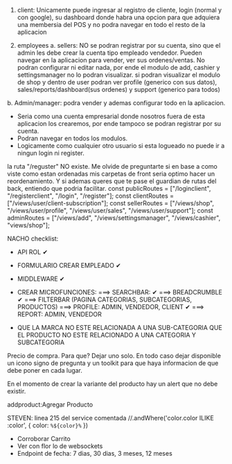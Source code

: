 1. client: Unicamente puede ingresar al registro de cliente, login (normal y con google), su dashboard donde habra una opcion para que adquiera una membersia del POS y no podra navegar en todo el resto de la aplicacion

2. employees
   a. sellers: NO se podran registrar por su cuenta, sino que el admin les debe crear la cuenta tipo empleado vendedor.
   Pueden navegar en la aplicacion para vender, ver sus ordenes/ventas.
   No podran configurar ni editar nada, por ende el modulo de add, cashier y settingsmanager no lo podran visualizar.
   si podran visualizar el modulo de shop y dentro de user podran ver profile (generico con sus datos), sales/reports/dashboard(sus ordenes) y support (generico para todos)

b. Admin/manager: podra vender y ademas configurar todo en la aplicacion.

- Seria como una cuenta empresarial donde nosotros fuera de esta aplicacion los crearemos, por ende tampoco se podran registrar por su cuenta.
- Podran navegar en todos los modulos.
- Logicamente como cualquier otro usuario si esta logueado no puede ir a ningun login ni register.

la ruta "/reguster" NO existe. Me olvide de preguntarte si en base a como viste como estan ordenadas mis carpetas de front seria optimo hacer un reordenamiento. Y si ademas queres que te pase el guardian de rutas del back, entiendo que podria facilitar.
const publicRoutes = ["/loginclient", "/registerclient", "/login", "/register"];
const clientRoutes = ["/views/user/client-subscription"];
const sellerRoutes = ["/views/shop", "/views/user/profile", "/views/user/sales", "/views/user/support"];
const adminRoutes = ["/views/add", "/views/settingsmanager", "/views/cashier", "views/shop"];



NACHO checklist:

- API ROL ✔
- FORMULARIO CREAR EMPLEADO ✔
- MIDDLEWARE ✔
- CREAR MICROFUNCIONES:
  ===> SEARCHBAR: ✔
  ===> BREADCRUMBLE ✔
  ===> FILTERBAR (PAGINA CATEGORIAS, SUBCATEGORIAS, PRODUCTOS)
  ===> PROFILE: ADMIN, VENDEDOR, CLIENT ✔
  ===> REPORT: ADMIN, VENDEDOR

- QUE LA MARCA NO ESTE RELACIONADA A UNA SUB-CATEGORIA
QUE EL PRODUCTO NO ESTE RELACIONADO A UNA CATEGORIA Y SUBCATEGORIA

Precio de compra. Para que? Dejar uno solo. En todo caso dejar disponible un icono signo de pregunta y un toolkit para que haya informacion de que debe poner en cada lugar.

En el momento de crear la variante del producto hay un alert que no debe existir.

addproduct:Agregar Producto


STEVEN: linea 215 del service comentada //.andWhere('color.color ILIKE :color', { color: `%${color}%` })


- Corroborar Carrito
- Ver con flor lo de websockets
- Endpoint de fecha: 7 dias, 30 dias, 3 meses, 12 meses